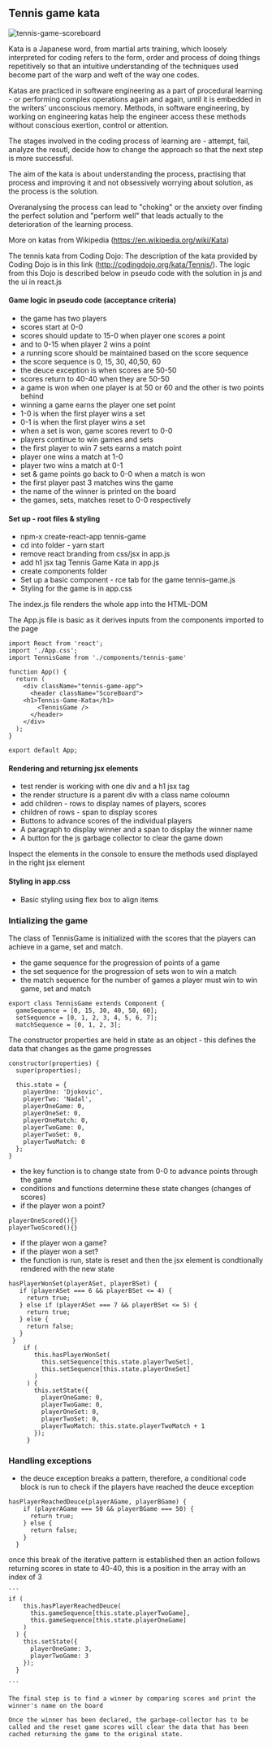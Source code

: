 ## Tennis game kata

![tennis-game-scoreboard](./assets/tennis-game-kata-1.png)

Kata is a Japanese word, from martial arts training, which loosely interpreted for coding refers to the form, order and process of doing things repetitively so that an intuitive understanding of the techniques used become part of the warp and weft of the way one codes. 

Katas are practiced in software engineering as a part of procedural learning - or performing complex operations again and again, until it is embedded in the writers' unconscious memory. Methods, in software engineering, by working on engineering katas help the engineer access these methods without conscious exertion, control or attention.

The stages involved in the coding process of learning are - attempt, fail, analyze the resutl, decide how to change the approach so that the next step is more successful.

The aim of the kata is about understanding the process, practising that process and improving it and not obsessively worrying about solution, as the process is the solution.

Overanalysing the process can lead to "choking" or the anxiety over finding the perfect solution and "perform well" that leads actually to the deterioration of the learning process.

More on katas from Wikipedia (https://en.wikipedia.org/wiki/Kata)

The tennis kata from Coding Dojo: The description of the kata provided by Coding Dojo is in this link (http://codingdojo.org/kata/Tennis/). The logic from this Dojo is described below in pseudo code with the solution in js and the ui in react.js

#### Game logic in pseudo code (acceptance criteria)

- the game has two players
- scores start at 0-0
- scores should update to 15-0 when player one scores a point
- and to 0-15 when player 2 wins a point
- a running score should be maintained based on the score sequence
- the score sequence is 0, 15, 30, 40,50, 60
- the deuce exception is when scores are 50-50
- scores return to 40-40 when they are 50-50
- a game is won when one player is at 50 or 60 and the other is two points behind
- winning a game earns the player one set point
- 1-0 is when the first player wins a set
- 0-1 is when the first player wins a set
- when a set is won, game scores revert to 0-0
- players continue to win games and sets
- the first player to win 7 sets earns a match point
- player one wins a match at 1-0
- player two wins a match at 0-1
- set & game points go back to 0-0 when a match is won
- the first player past 3 matches wins the game
- the name of the winner is printed on the board
- the games, sets, matches reset to 0-0 respectively

#### Set up - root files & styling

- npm-x create-react-app tennis-game
- cd into folder - yarn start
- remove react branding from css/jsx in app.js
- add h1 jsx tag Tennis Game Kata in app.js
- create components folder
- Set up a basic component - rce tab for the game tennis-game.js
- Styling for the game is in app.css

The index.js file renders the whole app into the HTML-DOM

The App.js file is basic as it derives inputs from the components imported to the page

```
import React from 'react';
import './App.css';
import TennisGame from './components/tennis-game'

function App() {
  return (
    <div className="tennis-game-app">
      <header className="ScoreBoard">
    <h1>Tennis-Game-Kata</h1>
        <TennisGame />
      </header>
    </div>
  );
}

export default App;
```

#### Rendering and returning jsx elements

- test render is working with one div and a h1 jsx tag
- the render structure is a parent div with a class name coloumn
- add children - rows to display names of players, scores
- children of rows - span to display scores
- Buttons to advance scores of the individual players
- A paragraph to display winner and a span to display the winner name
- A button for the js garbage collector to clear the game down

Inspect the elements in the console to ensure the methods used displayed in the right jsx element

#### Styling in app.css

- Basic styling using flex box to align items

### Intializing the game

The class of TennisGame is initialized with the scores that the players can achieve in a game, set and match.

- the game sequence for the progression of points of a game
- the set sequence for the progression of sets won to win a match
- the match sequence for the number of games a player must win to win game, set and match

```
export class TennisGame extends Component {
  gameSequence = [0, 15, 30, 40, 50, 60];
  setSequence = [0, 1, 2, 3, 4, 5, 6, 7];
  matchSequence = [0, 1, 2, 3];

```

The constructor properties are held in state as an object - this defines the data that changes as the game progresses

```
constructor(properties) {
  super(properties);

  this.state = {
    playerOne: 'Djokovic',
    playerTwo: 'Nadal',
    playerOneGame: 0,
    playerOneSet: 0,
    playerOneMatch: 0,
    playerTwoGame: 0,
    playerTwoSet: 0,
    playerTwoMatch: 0
  };
}
```

- the key function is to change state from 0-0 to advance points through the game
- conditions and functions determine these state changes (changes of scores)
- if the player won a point?

```
playerOneScored(){}
playerTwoScored(){}

```

- if the player won a game?
- if the player won a set?
- the function is run, state is reset and then the jsx element is condtionally rendered with the new state

```
hasPlayerWonSet(playerASet, playerBSet) {
   if (playerASet === 6 && playerBSet <= 4) {
     return true;
   } else if (playerASet === 7 && playerBSet <= 5) {
     return true;
   } else {
     return false;
   }
 }
    if (
       this.hasPlayerWonSet(
         this.setSequence[this.state.playerTwoSet],
         this.setSequence[this.state.playerOneSet]
       )
     ) {
       this.setState({
         playerOneGame: 0,
         playerTwoGame: 0,
         playerOneSet: 0,
         playerTwoSet: 0,
         playerTwoMatch: this.state.playerTwoMatch + 1
       });
     }

```

### Handling exceptions

- the deuce exception breaks a pattern, therefore, a conditional code block is run to check if the players have reached the deuce exception

```
hasPlayerReachedDeuce(playerAGame, playerBGame) {
    if (playerAGame === 50 && playerBGame === 50) {
      return true;
    } else {
      return false;
    }
  }
```

once this break of the iterative pattern is established then an action follows returning scores in state to 40-40, this is a position in the array with an index of 3

    ```
    if (
        this.hasPlayerReachedDeuce(
          this.gameSequence[this.state.playerTwoGame],
          this.gameSequence[this.state.playerOneGame]
        )
      ) {
        this.setState({
          playerOneGame: 3,
          playerTwoGame: 3
        });
      }

    ```

    The final step is to find a winner by comparing scores and print the winner's name on the board

    Once the winner has been declared, the garbage-collector has to be called and the reset game scores will clear the data that has been cached returning the game to the original state.
